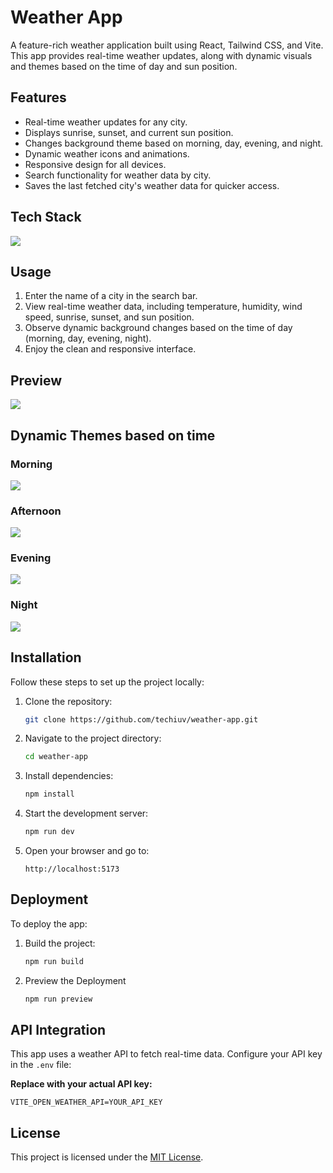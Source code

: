 # Weather App

A feature-rich weather application built using React, Tailwind CSS, and Vite. This app provides real-time weather updates, along with dynamic visuals and themes based on the time of day and sun position.

## Features

- Real-time weather updates for any city.
- Displays sunrise, sunset, and current sun position.
- Changes background theme based on morning, day, evening, and night.
- Dynamic weather icons and animations.
- Responsive design for all devices.
- Search functionality for weather data by city.
- Saves the last fetched city's weather data for quicker access.


## Tech Stack

<img src="https://skillicons.dev/icons?i=react,vite,tailwind,vercel,&perline=7" />


## Usage

1. Enter the name of a city in the search bar.
2. View real-time weather data, including temperature, humidity, wind speed, sunrise, sunset, and sun position.
3. Observe dynamic background changes based on the time of day (morning, day, evening, night).
4. Enjoy the clean and responsive interface.

## Preview

<img src="public/previews/banner(1).jpg" />

## Dynamic Themes based on time

### Morning 
<img src="public/previews/banner(2).jpg" />

### Afternoon 

<img src="public/previews/banner(4).jpg" />

### Evening 

<img src="public/previews/banner(3).jpg" />

### Night

<img src="public/previews/banner(5).jpg" />

## Installation

Follow these steps to set up the project locally:

1. Clone the repository:
   ```bash
   git clone https://github.com/techiuv/weather-app.git
   ```

2. Navigate to the project directory:
   ```bash
   cd weather-app
   ```

3. Install dependencies:
   ```bash
   npm install
   ```

4. Start the development server:
   ```bash
   npm run dev
   ```

5. Open your browser and go to:
   ```
   http://localhost:5173
   ```

## Deployment

To deploy the app:

1. Build the project:
   ```bash
   npm run build
   ```

2. Preview the Deployment
   ```bash
   npm run preview
   ```

## API Integration

This app uses a weather API to fetch real-time data. Configure your API key in the `.env` file:

**Replace with your actual API key:**
```env
VITE_OPEN_WEATHER_API=YOUR_API_KEY
```

## License

This project is licensed under the [MIT License](LICENSE).
